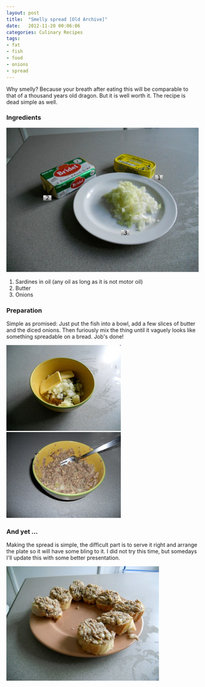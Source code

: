 ```yaml
---
layout: post
title:  "Smelly spread [Old Archive]"
date:   2012-11-20 00:06:06
categories: Culinary Recipes
tags:
- fat
- fish
- food
- onions
- spread
---
```


Why smelly? Because your breath after eating this will be comparable to that of a thousand years old dragon. But it is well worth it. The recipe is dead simple as well. 

### Ingredients

![ingredients]

1.  Sardines in oil (any oil as long as it is not motor oil)
2.  Butter
3.  Onions

### Preparation 

Simple as promised: Just put the fish into a bowl, add a few slices of butter and the diced onions. Then furiously mix the thing until it vaguely looks like something spreadable on a bread. Job's done! 

![preparation-1]
![preparation-2]

### And yet ...

Making the spread is simple, the difficult part is to serve it right and arrange the plate so it will have some bling to it. I did not try this time, but somedays I'll update this with some better presentation. 

![finished]

 [ingredients]: /images/smelly-spread/Ingredients.jpg
 [preparation-1]: /images/smelly-spread/Preparation-1.jpg
 [preparation-2]: /images/smelly-spread/Preparation-2.jpg
 [finished]: /images/smelly-spread/Finished.jpg